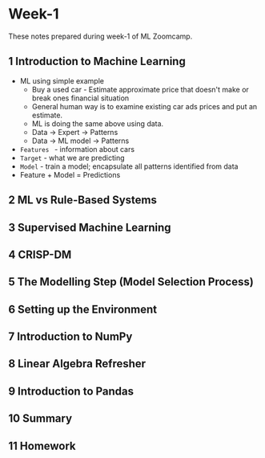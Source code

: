 # Week-1 
These notes prepared during week-1 of ML Zoomcamp. 

## 1 Introduction to Machine Learning
- ML using simple example 
    - Buy a used car - Estimate approximate price that doesn't make or break ones financial situation
    - General human way is to examine existing car ads prices and put an estimate.
    - ML is doing the same above using data.
    - Data -> Expert -> Patterns 
    - Data -> ML model -> Patterns
- `Features ` - information about cars
- `Target` - what we are predicting
- `Model` - train a model; encapsulate all patterns identified from data
- Feature + Model = Predictions 

## 2 ML vs Rule-Based Systems
## 3 Supervised Machine Learning
## 4 CRISP-DM
## 5 The Modelling Step (Model Selection Process)
## 6 Setting up the Environment
## 7 Introduction to NumPy
## 8 Linear Algebra Refresher
## 9 Introduction to Pandas
## 10 Summary
## 11 Homework

